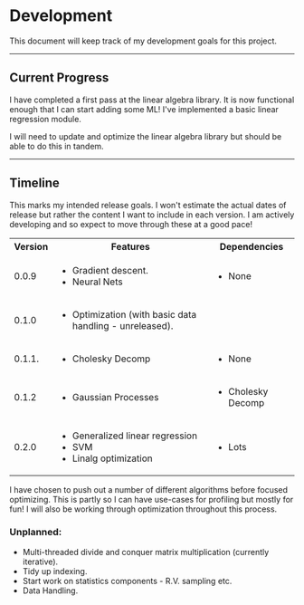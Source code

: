 # Development

This document will keep track of my development goals for this project.

---

## Current Progress

I have completed a first pass at the linear algebra library. It is now 
functional enough that I can start adding some ML! I've implemented a basic linear regression module.

I will need to update and optimize the linear algebra library but should be able to do this in tandem.

---

## Timeline

This marks my intended release goals. I won't estimate the actual dates of release but rather the content I want to include in each version. I am actively developing and so expect to move through these at a good pace!

<table>
    <tr>
        <th>Version</th><th>Features</th><th>Dependencies</th>
    </tr>
    <tr>
        <td>0.0.9</td><td><ul><li>Gradient descent.</li><li>Neural Nets</li></ul></td><td><ul><li>None</li></ul></td>
    </tr>
    <tr>
        <td>0.1.0</td><td><ul><li>Optimization (with basic data handling - unreleased).</li></ul></td><td></td>
    </tr>
    <tr>
        <td>0.1.1.</td><td><ul><li>Cholesky Decomp</li></ul></td><td><ul><li>None</li></ul></td>
    </tr>
    <tr>
        <td>0.1.2</td><td><ul><li>Gaussian Processes</li></ul></td><td><ul><li>Cholesky Decomp</li></ul></td>
    </tr>
    <tr>
        <td>0.2.0</td><td><ul><li>Generalized linear regression</li><li>SVM</li><li>Linalg optimization</li></ul></td><td><ul><li>Lots</li></ul></td>
    </tr>
</table>

I have chosen to push out a number of different algorithms before focused optimizing. This is partly so I can have use-cases for profiling but mostly for fun!  I will also be working through optimization throughout this process.

### Unplanned:

- Multi-threaded divide and conquer matrix multiplication (currently iterative).
- Tidy up indexing.
- Start work on statistics components - R.V. sampling etc.
- Data Handling.
